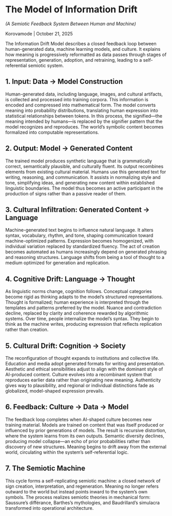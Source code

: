 # The Model of Information Drift
*(A Semiotic Feedback System Between Human and Machine)*

Korovamode | October 21, 2025

The Information Drift Model describes a closed feedback loop between human-generated data, machine learning models, and culture. It explains how meaning is progressively reformatted as data passes through stages of representation, generation, adoption, and retraining, leading to a self-referential semiotic system.

## 1. Input: Data → Model Construction
Human-generated data, including language, images, and cultural artifacts, is collected and processed into training corpora. This information is encoded and compressed into mathematical form. The model converts meaning into probability distributions, translating human expression into statistical relationships between tokens. In this process, the signified—the meaning intended by humans—is replaced by the signifier pattern that the model recognizes and reproduces. The world’s symbolic content becomes formalized into computable representations.

## 2. Output: Model → Generated Content
The trained model produces synthetic language that is grammatically correct, semantically plausible, and culturally fluent. Its output recombines elements from existing cultural material. Humans use this generated text for writing, reasoning, and communication. It assists in normalizing style and tone, simplifying ideas, and generating new content within established linguistic boundaries. The model thus becomes an active participant in the production of signs rather than a passive reader of them.

## 3. Cultural Infiltration: Generated Content → Language
Machine-generated text begins to influence natural language. It alters syntax, vocabulary, rhythm, and tone, shaping communication toward machine-optimized patterns. Expression becomes homogenized, with individual variation replaced by standardized fluency. The act of creation becomes automated as humans increasingly depend on generated phrasing and reasoning structures. Language shifts from being a tool of thought to a medium optimized for generation and replication.

## 4. Cognitive Drift: Language → Thought
As linguistic norms change, cognition follows. Conceptual categories become rigid as thinking adapts to the model’s structured representations. Thought is formalized; human experience is interpreted through the templates and patterns preferred by the model. Nuance and contradiction decline, replaced by clarity and coherence rewarded by algorithmic systems. Over time, people internalize the model’s syntax. They begin to think as the machine writes, producing expression that reflects replication rather than creation.

## 5. Cultural Drift: Cognition → Society
The reconfiguration of thought expands to institutions and collective life. Education and media adopt generated formats for writing and presentation. Aesthetic and ethical sensibilities adjust to align with the dominant style of AI-produced content. Culture evolves into a recombinant system that reproduces earlier data rather than originating new meaning. Authenticity gives way to plausibility, and regional or individual distinctions fade as globalized, model-shaped expression prevails.

## 6. Feedback: Culture → Data → Model
The feedback loop completes when AI-shaped culture becomes new training material. Models are trained on content that was itself produced or influenced by prior generations of models. The result is recursive distortion, where the system learns from its own outputs. Semantic diversity declines, producing model collapse—an echo of prior probabilities rather than discovery of new structures. Meaning begins to drift away from the external world, circulating within the system’s self-referential logic.

## 7. The Semiotic Machine
This cycle forms a self-replicating semiotic machine: a closed network of sign creation, interpretation, and regeneration. Meaning no longer refers outward to the world but instead points inward to the system’s own symbols. The process realizes semiotic theories in mechanical form: Saussure’s différance, Barthes’s mythologies, and Baudrillard’s simulacra transformed into operational architecture.
